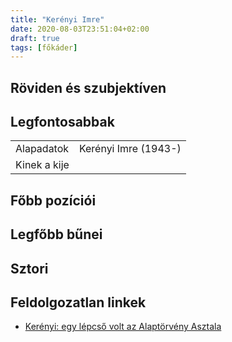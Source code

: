 ```yaml
---
title: "Kerényi Imre"
date: 2020-08-03T23:51:04+02:00
draft: true
tags: [főkáder]
---
```


## Röviden és szubjektíven

## Legfontosabbak

|                           |                                                                    |
| :---                      | :----                                                              |
| Alapadatok                | Kerényi Imre (1943-)                                               |
| Kinek a kije              |                                                                    |

## Főbb pozíciói


## Legfőbb bűnei

## Sztori

## Feldolgozatlan linkek

- [Kerényi: egy lépcső volt az Alaptörvény Asztala](https://www.youtube.com/watch?v=_YJseGtiNLY)
